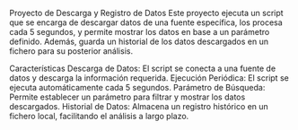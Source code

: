 Proyecto de Descarga y Registro de Datos
Este proyecto ejecuta un script que se encarga de descargar datos de una fuente específica, los procesa cada 5 segundos, y permite mostrar los datos en base a un parámetro definido. Además, guarda un historial de los datos descargados en un fichero para su posterior análisis.

Características
Descarga de Datos: El script se conecta a una fuente de datos y descarga la información requerida.
Ejecución Periódica: El script se ejecuta automáticamente cada 5 segundos.
Parámetro de Búsqueda: Permite establecer un parámetro para filtrar y mostrar los datos descargados.
Historial de Datos: Almacena un registro histórico en un fichero local, facilitando el análisis a largo plazo.